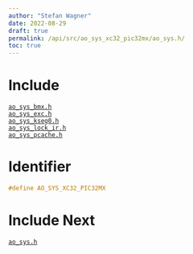 ```yaml
---
author: "Stefan Wagner"
date: 2022-08-29
draft: true
permalink: /api/src/ao_sys_xc32_pic32mx/ao_sys.h/
toc: true
---
```


# Include

[`ao_sys_bmx.h`](ao_sys_bmx.h.md) <br/>
[`ao_sys_exc.h`](ao_sys_exc.h.md) <br/>
[`ao_sys_kseg0.h`](ao_sys_kseg0.h.md) <br/>
[`ao_sys_lock_ir.h`](ao_sys_lock_ir.h.md) <br/>
[`ao_sys_pcache.h`](ao_sys_pcache.h.md)

# Identifier

```c
#define AO_SYS_XC32_PIC32MX
```

# Include Next

[`ao_sys.h`](../ao_sys_xc32_pic32/ao_sys.h.md)
